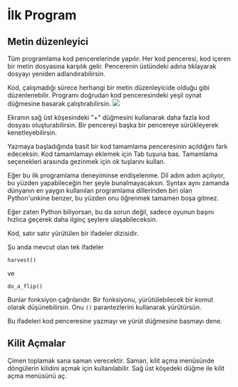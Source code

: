 # İlk Program
## Metin düzenleyici
Tüm programlama kod pencerelerinde yapılır. Her kod penceresi, kod içeren bir metin dosyasına karşılık gelir. 
Pencerenin üstündeki adına tıklayarak dosyayı yeniden adlandırabilirsin.

Kod, çalışmadığı sürece herhangi bir metin düzenleyicide olduğu gibi düzenlenebilir.
Programı doğrudan kod penceresindeki yeşil oynat düğmesine basarak çalıştırabilirsin.
![](PlayButton50)

Ekranın sağ üst köşesindeki "+" düğmesini kullanarak daha fazla kod dosyası oluşturabilirsin.
Bir pencereyi başka bir pencereye sürükleyerek kenetleyebilirsin.

Yazmaya başladığında basit bir kod tamamlama penceresinin açıldığını fark edeceksin.
Kod tamamlamayı eklemek için Tab tuşuna bas.
Tamamlama seçenekleri arasında gezinmek için ok tuşlarını kullan.

Eğer bu ilk programlama deneyiminse endişelenme. Dil adım adım açılıyor, bu yüzden yapabileceğin her şeyle bunalmayacaksın. 
Syntax aynı zamanda dünyanın en yaygın kullanılan programlama dillerinden biri olan Python'unkine benzer, bu yüzden onu öğrenmek tamamen boşa gitmez.

Eğer zaten Python biliyorsan, bu da sorun değil, sadece oyunun başını hızlıca geçerek daha ilginç şeylere ulaşabileceksin.

Kod, satır satır yürütülen bir ifadeler dizisidir.

Şu anda mevcut olan tek ifadeler

`harvest()`

ve 

`do_a_flip()`

Bunlar fonksiyon çağrılarıdır. Bir fonksiyonu, yürütülebilecek bir komut olarak düşünebilirsin. Onu `()` parantezlerini kullanarak yürütürsün.

Bu ifadeleri kod penceresine yazmayı ve yürüt düğmesine basmayı dene.

## Kilit Açmalar
Çimen toplamak sana saman verecektir. Saman, kilit açma menüsünde döngülerin kilidini açmak için kullanılabilir. Sağ üst köşedeki düğme ile kilit açma menüsünü aç.